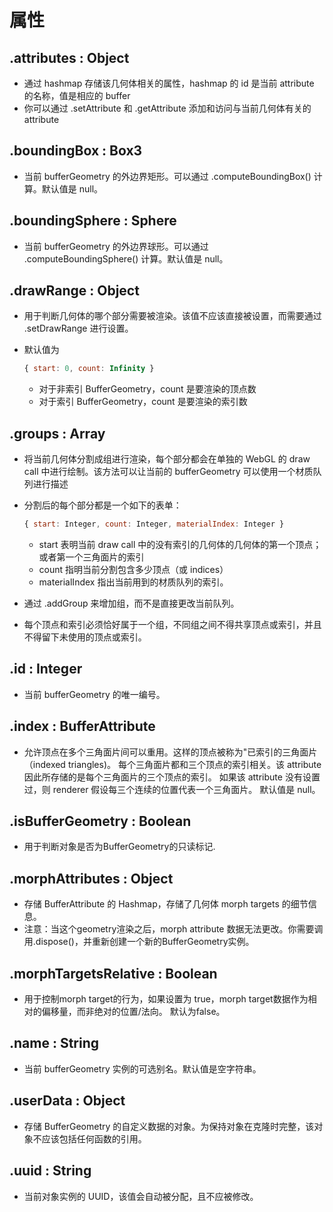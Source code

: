 # 属性

## .attributes : Object

+ 通过 hashmap 存储该几何体相关的属性，hashmap 的 id 是当前 attribute 的名称，值是相应的 buffer
+ 你可以通过 .setAttribute 和 .getAttribute 添加和访问与当前几何体有关的 attribute

## .boundingBox : Box3

+ 当前 bufferGeometry 的外边界矩形。可以通过 .computeBoundingBox() 计算。默认值是 null。

## .boundingSphere : Sphere

+ 当前 bufferGeometry 的外边界球形。可以通过 .computeBoundingSphere() 计算。默认值是 null。

## .drawRange : Object

+ 用于判断几何体的哪个部分需要被渲染。该值不应该直接被设置，而需要通过 .setDrawRange 进行设置。

+ 默认值为

  ```js
  { start: 0, count: Infinity }
  ```

  + 对于非索引 BufferGeometry，count 是要渲染的顶点数
  + 对于索引 BufferGeometry，count 是要渲染的索引数

## .groups : Array

+ 将当前几何体分割成组进行渲染，每个部分都会在单独的 WebGL 的 draw call 中进行绘制。该方法可以让当前的 bufferGeometry 可以使用一个材质队列进行描述

+ 分割后的每个部分都是一个如下的表单：

  ```js
  { start: Integer, count: Integer, materialIndex: Integer }
  ```
  + start 表明当前 draw call 中的没有索引的几何体的几何体的第一个顶点；或者第一个三角面片的索引
  + count 指明当前分割包含多少顶点（或 indices）
  + materialIndex 指出当前用到的材质队列的索引。

+ 通过 .addGroup 来增加组，而不是直接更改当前队列。

+ 每个顶点和索引必须恰好属于一个组，不同组之间不得共享顶点或索引，并且不得留下未使用的顶点或索引。

## .id : Integer

+ 当前 bufferGeometry 的唯一编号。

## .index : BufferAttribute

+ 允许顶点在多个三角面片间可以重用。这样的顶点被称为"已索引的三角面片（indexed triangles)。 每个三角面片都和三个顶点的索引相关。该 attribute 因此所存储的是每个三角面片的三个顶点的索引。 如果该 attribute 没有设置过，则 renderer 假设每三个连续的位置代表一个三角面片。 默认值是 null。

## .isBufferGeometry : Boolean

+ 用于判断对象是否为BufferGeometry的只读标记.

## .morphAttributes : Object

+ 存储 BufferAttribute 的 Hashmap，存储了几何体 morph targets 的细节信息。
+ 注意：当这个geometry渲染之后，morph attribute 数据无法更改。你需要调用.dispose()，并重新创建一个新的BufferGeometry实例。

## .morphTargetsRelative : Boolean

+ 用于控制morph target的行为，如果设置为 true，morph target数据作为相对的偏移量，而非绝对的位置/法向。 默认为false。

## .name : String

+ 当前 bufferGeometry 实例的可选别名。默认值是空字符串。

## .userData : Object

+ 存储 BufferGeometry 的自定义数据的对象。为保持对象在克隆时完整，该对象不应该包括任何函数的引用。

## .uuid : String

+ 当前对象实例的 UUID，该值会自动被分配，且不应被修改。
